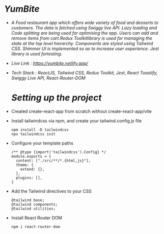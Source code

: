 # *YumBite*

- *A Food restaurant app which offers wide variety of food and desserts to customers. The data is fetched using Swiggy live
API. Lazy loading and Code splitting are being used for optimising the app. Users can add and remove items from
cart.Redux Toolkitlibrary is used for managing the state at the top level hierarchy. Components are styled using Tailwind
CSS. Shimmer UI is implemented so as to increase user experience. Jest library is used fortesting.*

- *Live Link : https://yumbite.netlify.app/*

- *Tech Stack : ReactJS, Tailwind CSS, Redux Toolkit, Jest, React Toastify, Swiggy Live API, React-Router-DOM*

  # *Setting up the project*

- Created create-react-app from scratch without create-react-app/vite
 
- Install tailwindcss via npm, and create your tailwind.config.js file
  ```
  npm install -D tailwindcss
  npx tailwindcss init
  ```
  
- Configure your template paths
  ```
  /** @type {import('tailwindcss').Config} */
  module.exports = {
    content: ["./src/**/*.{html,js}"],
    theme: {
      extend: {},
    },
    plugins: [],
  }
  ```
  
- Add the Tailwind directives to your CSS
  ```
  @tailwind base;
  @tailwind components;
  @tailwind utilities;
  ```
  
- Install React Router DOM
  ```
  npm i react-router-dom
  ```

